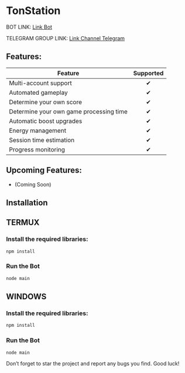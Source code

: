 # TonStation

BOT LINK: [Link Bot](https://t.me/BIRDTonBot/app?startapp=5373988314)

TELEGRAM GROUP LINK: [Link Channel Telegram](https://t.me/UxScript)

## Features:
| Feature                        | Supported |
|--------------------------------|:---------:|
| Multi-account support                |     ✔     |
| Automated gameplay                       |     ✔     |
| Determine your own score              |     ✔     |
| Determine your own game processing time              |     ✔     |
| Automatic boost upgrades              |     ✔     |
| Energy management              |     ✔     |
| Session time estimation              |     ✔     |
| Progress monitoring              |     ✔     |

## Upcoming Features:
- (Coming Soon)

## Installation

## TERMUX
### Install the required libraries:
```bash
npm install
```
### Run the Bot   
```bash
node main
```

## WINDOWS
### Install the required libraries:
```bash
npm install
```
### Run the Bot   
```bash
node main
```

Don’t forget to star the project and report any bugs you find. Good luck!
